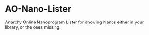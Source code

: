 # AO-Nano-Lister
Anarchy Online Nanoprogram Lister for showing Nanos either in your library, or the ones missing.

